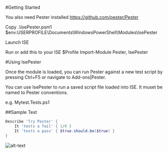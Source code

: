 #Getting Started

You also need Pester installed https://github.com/pester/Pester

Copy .\IsePester.psm1 $env:USERPROFILE\Documents\WindowsPowerShell\Modules\IsePester

Launch ISE

Run or add this to your ISE $Profile
Import-Module Pester, IsePester

#Using IsePester

Once the module is loaded, you can run Pester against a new test script by pressing Ctrl+F5 or navigate to Add-ons|Pester.

You can use IsePester to run a saved script file loaded into ISE. It muset be named to Pester conventions.

e.g. Mytest.Tests.ps1

##Sample Test

```powershell
Describe 'Try Pester' {
    It 'tests a fail' { 1/0 }
    It 'tests a pass' { $true.should.be($true) }
}
```

![alt-text](https://raw.github.com/dfinke/IsePester/master/RunningPesterInISE.png "ISE and Pester" )

